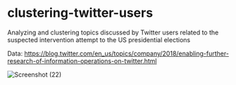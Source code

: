 # clustering-twitter-users

Analyzing and clustering topics discussed by Twitter users related to the suspected intervention attempt to the US presidential elections

Data: https://blog.twitter.com/en_us/topics/company/2018/enabling-further-research-of-information-operations-on-twitter.html

![Screenshot (22)](https://user-images.githubusercontent.com/22678054/74091127-cc4b1080-4abc-11ea-89a1-a029feb2a30c.png)
